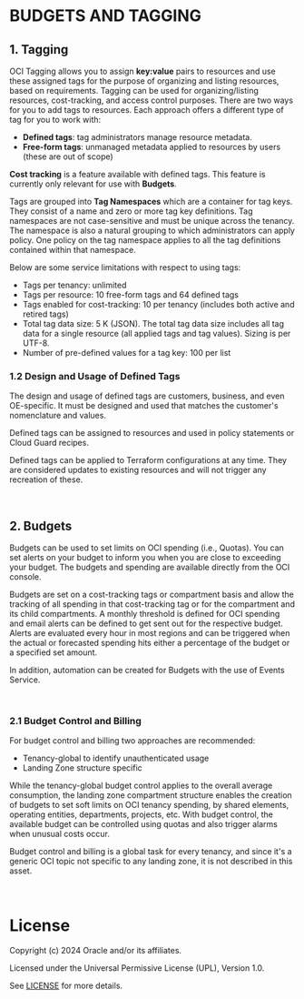 # BUDGETS AND TAGGING

## 1. Tagging

OCI Tagging allows you to assign **key:value** pairs to resources and use these assigned tags for the purpose of organizing and listing resources, based on requirements. Tagging can be used for organizing/listing resources, cost-tracking, and access control purposes. There are two ways for you to add tags to resources. Each approach offers a different type of tag for you to work with:

- **Defined tags**: tag administrators manage resource metadata.
- **Free-form tags**: unmanaged metadata applied to resources by users (these are out of scope)

**Cost tracking** is a feature available with defined tags. This feature is currently only relevant for use with **Budgets**.

Tags are grouped into **Tag Namespaces** which are a container for tag keys. They consist of a name and zero or more tag key definitions. Tag namespaces are not case-sensitive and must be unique across the tenancy. The namespace is also a natural grouping to which administrators can apply policy. One policy on the tag namespace applies to all the tag definitions contained within that namespace.

Below are some service limitations with respect to using tags:

- Tags per tenancy: unlimited
- Tags per resource: 10 free-form tags and 64 defined tags
- Tags enabled for cost-tracking: 10 per tenancy (includes both active and retired tags)
- Total tag data size: 5 K (JSON). The total tag data size includes all tag data for a single resource (all applied tags and tag values). Sizing is per UTF-8.
- Number of pre-defined values for a tag key: 100 per list
&nbsp; 
### 1.2 Design and Usage of Defined Tags 

The design and usage of defined tags are customers, business, and even OE-specific. It must be designed and used that matches the customer's nomenclature and values.

Defined tags can be assigned to resources and used in policy statements or Cloud Guard recipes.

Defined tags can be applied to Terraform configurations at any time. They are considered updates to existing resources and will not trigger any recreation of these.

&nbsp; 
## 2. Budgets

Budgets can be used to set limits on OCI spending (i.e., Quotas). You can set alerts on your budget to inform you when you are close to exceeding your budget. The budgets and spending are available directly from the OCI console.

Budgets are set on a cost-tracking tags or compartment basis and allow the tracking of all spending in that cost-tracking tag or for the compartment and its child compartments. A monthly threshold is defined for OCI spending and email alerts can be defined to get sent out for the respective budget. Alerts are evaluated every hour in most regions and can be triggered when the actual or forecasted spending hits either a percentage of the budget or a specified set amount.

In addition, automation can be created for Budgets with the use of Events Service.

&nbsp; 
### 2.1 Budget Control and Billing

For budget control and billing two approaches are recommended:

- Tenancy-global to identify unauthenticated usage
- Landing Zone structure specific
  

While the tenancy-global budget control applies to the overall average consumption, the landing zone compartment structure enables the creation of budgets to set soft limits on OCI tenancy spending, by shared elements, operating entities, departments, projects, etc. With budget control, the available budget can be controlled using quotas and also trigger alarms when unusual costs occur.

Budget control and billing is a global task for every tenancy, and since it's a generic OCI topic not specific to any landing zone, it is not described in this asset. 

&nbsp; 
&nbsp; 
# License

Copyright (c) 2024 Oracle and/or its affiliates.

Licensed under the Universal Permissive License (UPL), Version 1.0.

See [LICENSE](https://github.com/oracle-devrel/technology-engineering/blob/main/LICENSE) for more details.
